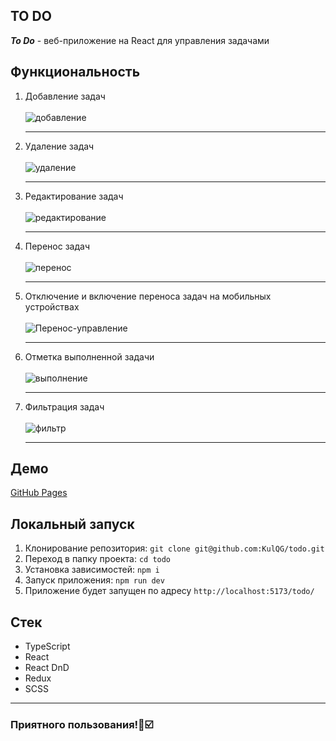## TO DO
***To Do*** - веб-приложение на React для управления задачами
## Функциональность
1. Добавление задач <br><br>
![добавление](https://github.com/KulQG/todo/assets/90711206/9685de27-45eb-4ae1-ae79-c24e6669d5bb) <hr>
2. Удаление задач <br><br>
![удаление](https://github.com/KulQG/todo/assets/90711206/6dbb59e3-6cd8-405f-b88d-099f80942b58) <hr>
3. Редактирование задач <br><br>
![редактирование](https://github.com/KulQG/todo/assets/90711206/f5e863a1-ad63-4058-8c3e-28ce95b3d66e) <hr>
4. Перенос задач <br><br>
![перенос](https://github.com/KulQG/todo/assets/90711206/fb6c3264-7577-4923-9a41-575cf75b7299) <hr>
5. Отключение и включение переноса задач на мобильных устройствах <br><br>
![Перенос-управление](https://github.com/KulQG/todo/assets/90711206/66677515-7df3-4b6b-8a16-5bccf8e2c612) <hr>
6. Отметка выполненной задачи <br><br>
![выполнение](https://github.com/KulQG/todo/assets/90711206/f0d1ef34-7032-446e-ac87-f19890f0134b) <hr>
7. Фильтрация задач <br><br>
![фильтр](https://github.com/KulQG/todo/assets/90711206/9ae49139-d9fd-4d5a-8c56-d9697a7340b3) <hr>

## Демо
[GitHub Pages](https://kulqg.github.io/todo/)

## Локальный запуск
1. Клонирование репозитория: `git clone git@github.com:KulQG/todo.git`
2. Переход в папку проекта: `cd todo`
3. Установка зависимостей: `npm i`
4. Запуск приложения: `npm run dev`
5. Приложение будет запущен по адресу `http://localhost:5173/todo/`
   
## Стек
- TypeScript
- React
- React DnD
- Redux
- SCSS

<hr>

### **Приятного пользования!📒☑️**
